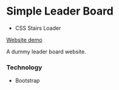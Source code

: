 # Simple Leader Board

- CSS Stairs Loader

[Website demo](http://faisalcep.github.io/simple-leader-board-2)

A dummy leader board website.

### Technology

- Bootstrap
